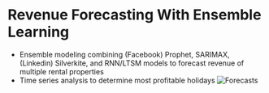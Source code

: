 # Revenue Forecasting With Ensemble Learning
- Ensemble modeling combining (Facebook) Prophet, SARIMAX, (Linkedin) Silverkite, and RNN/LTSM models to forecast revenue of multiple rental properties
- Time series analysis to determine most profitable holidays
![Forecasts](https://imagedelivery.net/K5TI-EHerRDIgbgGIcCsuw/8577b780-dd43-4780-a6f1-0341ad39a800/public)
